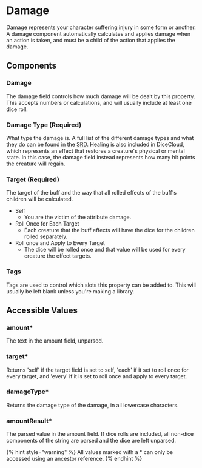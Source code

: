 # Damage

Damage represents your character suffering injury in some form or another. A damage component automatically calculates and applies damage when an action is taken, and must be a child of the action that applies the damage.

## Components

### Damage

The damage field controls how much damage will be dealt by this property. This accepts numbers or calculations, and will usually include at least one dice roll.

### Damage Type \(Required\)

What type the damage is. A full list of the different damage types and what they do can be found in the [SRD](https://www.5esrd.com/gamemastering/combat/#Damage_Types). Healing is also included in DiceCloud, which represents an effect that restores a creature's physical or mental state. In this case, the damage field instead represents how many hit points the creature will regain.

### Target \(Required\)

The target of the buff and the way that all rolled effects of the buff's children will be calculated.

* Self
  * You are the victim of the attribute damage.
* Roll Once for Each Target
  * Each creature that the buff effects will have the dice for the children rolled separately.
* Roll once and Apply to Every Target
  * The dice will be rolled once and that value will be used for every creature the effect targets.

### Tags

Tags are used to control which slots this property can be added to. This will usually be left blank unless you're making a library.

## Accessible Values

### amount\*

The text in the amount field, unparsed.

### target\*

Returns 'self' if the target field is set to self, 'each' if it set to roll once for every target, and 'every' if it is set to roll once and apply to every target.

### damageType\*

Returns the damage type of the damage, in all lowercase characters.

### amountResult\*

The parsed value in the amount field. If dice rolls are included, all non-dice components of the string are parsed and the dice are left unparsed.

{% hint style="warning" %}
All values marked with a \* can only be accessed using an ancestor reference.
{% endhint %}

